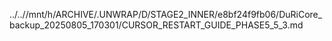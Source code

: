../..//mnt/h/ARCHIVE/.UNWRAP/D/STAGE2_INNER/e8bf24f9fb06/DuRiCore_backup_20250805_170301/CURSOR_RESTART_GUIDE_PHASE5_5_3.md